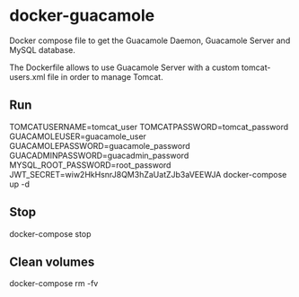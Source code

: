 # docker-guacamole

Docker compose file to get the Guacamole Daemon, Guacamole Server and MySQL database.

The Dockerfile allows to use Guacamole Server with a custom tomcat-users.xml file in order to manage Tomcat.

## Run
TOMCATUSERNAME=tomcat_user TOMCATPASSWORD=tomcat_password GUACAMOLEUSER=guacamole_user GUACAMOLEPASSWORD=guacamole_password GUACADMINPASSWORD=guacadmin_password MYSQL_ROOT_PASSWORD=root_password JWT_SECRET=wiw2HkHsnrJ8QM3hZaUatZJb3aVEEWJA docker-compose up -d
## Stop
docker-compose stop
## Clean volumes
docker-compose rm -fv

